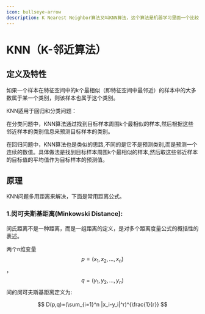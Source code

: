 ```yaml
---
icon: bullseye-arrow
description: K Nearest Neighbor算法又叫KNN算法，这个算法是机器学习里面一个比较经典的算法，总体来说KNN算法是相对比较容易理解的算法
---
```


# KNN（K-邻近算法）

## 定义及特性

如果一个样本在特征空间中的k个最相似（即特征空间中最邻近）的样本中的大多数属于某一个类别，则该样本也属于这个类别。

KNN适用于回归和分类问题：

在分类问题中，KNN算法通过找到目标样本周围k个最相似的样本,然后根据这些邻近样本的类别信息来预测目标样本的类别。

在回归问题中，KNN算法也是类似的思路,不同的是它不是预测类别,而是预测一个连续的数值。具体做法是找到目标样本周围k个最相似的样本,然后取这些邻近样本的目标值的平均值作为目标样本的预测值。

## 原理

KNN问题多用距离来解决，下面是常用距离公式。

### 1.闵可夫斯基距离(Minkowski Distance):

闵氏距离不是一种距离，而是一组距离的定义，是对多个距离度量公式的概括性的表述。&#x20;

两个n维变量 $$p=(x_1,x_2,...,x_n)$$， $$q=(y_1,y_2,...,y_n)$$间的闵可夫斯基距离定义为:

$$
D(p,q)=(\sum_{i=1}^n |x_i-y_i|^r)^{\frac{1}{r}}
$$



